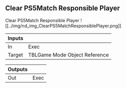 ## Clear PS5Match Responsible Player
Clear PS5Match Responsible Player
![[../img/nd_img_ClearPS5MatchResponsiblePlayer.png]]

|Inputs||
|--|--|
| In | Exec |
| Target | TBLGame Mode Object Reference |

|Outputs||
|--|--|
| Out | Exec |
